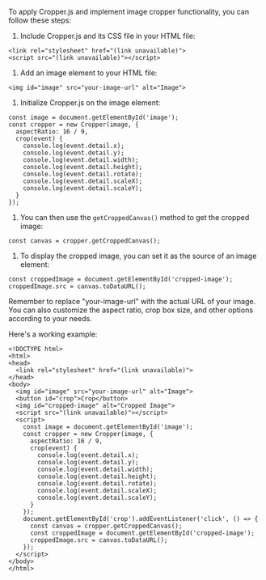 To apply Cropper.js and implement image cropper functionality, you can follow these steps:

1. Include Cropper.js and its CSS file in your HTML file:
```
<link rel="stylesheet" href="(link unavailable)">
<script src="(link unavailable)"></script>
```

1. Add an image element to your HTML file:

```
<img id="image" src="your-image-url" alt="Image">
```

1. Initialize Cropper.js on the image element:

```
const image = document.getElementById('image');
const cropper = new Cropper(image, {
  aspectRatio: 16 / 9,
  crop(event) {
    console.log(event.detail.x);
    console.log(event.detail.y);
    console.log(event.detail.width);
    console.log(event.detail.height);
    console.log(event.detail.rotate);
    console.log(event.detail.scaleX);
    console.log(event.detail.scaleY);
  }
});
```

1. You can then use the `getCroppedCanvas()` method to get the cropped image:

```
const canvas = cropper.getCroppedCanvas();
```

1. To display the cropped image, you can set it as the source of an image element:

```
const croppedImage = document.getElementById('cropped-image');
croppedImage.src = canvas.toDataURL();
```

Remember to replace "your-image-url" with the actual URL of your image. You can also customize the aspect ratio, crop box size, and other options according to your needs.

Here's a working example:

```
<!DOCTYPE html>
<html>
<head>
  <link rel="stylesheet" href="(link unavailable)">
</head>
<body>
  <img id="image" src="your-image-url" alt="Image">
  <button id="crop">Crop</button>
  <img id="cropped-image" alt="Cropped Image">
  <script src="(link unavailable)"></script>
  <script>
    const image = document.getElementById('image');
    const cropper = new Cropper(image, {
      aspectRatio: 16 / 9,
      crop(event) {
        console.log(event.detail.x);
        console.log(event.detail.y);
        console.log(event.detail.width);
        console.log(event.detail.height);
        console.log(event.detail.rotate);
        console.log(event.detail.scaleX);
        console.log(event.detail.scaleY);
      }
    });
    document.getElementById('crop').addEventListener('click', () => {
      const canvas = cropper.getCroppedCanvas();
      const croppedImage = document.getElementById('cropped-image');
      croppedImage.src = canvas.toDataURL();
    });
  </script>
</body>
</html>
```
